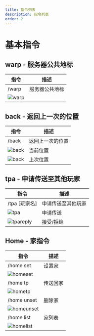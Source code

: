 ```yaml
---
title: 指令列表
description: 指令列表
order: 2
---
```


# 基本指令

## warp - 服务器公共地标

| 指令 | 描述 |
| --- | --- |
| /warp | 服务器公共地标 |
| ![warp](/assets/GameplayGuide/command-list/command-list01.png) | |

## back - 返回上一次的位置

| 指令 | 描述 |
| --- | --- |
| /back | 返回上一次的位置 | 
| ![back](/assets/GameplayGuide/command-list/command-list02.png) | 当前位置 |
| ![back](/assets/GameplayGuide/command-list/command-list03.png) | 上次位置 |




## tpa - 申请传送至其他玩家
| 指令 | 描述 |
| --- | --- |
| /tpa \[玩家名\] | 申请传送至其他玩家 |
| ![tpa](/assets/GameplayGuide/command-list/command-list04.png) | 申请传送 |
| ![tpareply](/assets/GameplayGuide/command-list/command-list05.png) | 接受/拒绝 |



## Home - 家指令
| 指令 | 描述 |
| --- | --- |
| /home set | 设置家 |
| ![homeset](/assets/GameplayGuide/command-list/command-list06.png) | |
| /home tp | 传送回家 |
| ![hometp](/assets/GameplayGuide/command-list/command-list07.png) | |
| /home unset | 删除家 |
| ![homeunset](/assets/GameplayGuide/command-list/command-list08.png) | |
| /home list | 家列表 |
| ![homelist](/assets/GameplayGuide/command-list/command-list09.png) | |


<Contributors />

<GitHistoryInformation />